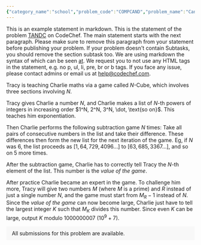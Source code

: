 ```yaml
---
{"category_name":"school","problem_code":"COMPCAND","problem_name":"Can You Eat It","problemComponents":{"constraints":"- $1 \\leq T \\leq 10^{5}$\n- $0 \\leq N \\leq 10^{6}$\n- $1 \\leq K \\leq 10^{6}$\n","constraintsState":true,"subtasks":"","subtasksState":false,"inputFormat":"- First line will contain $T$, number of testcases. Then the testcases follow.\n- Each testcase contains of two spaced integers $N$, $K$.\n\n","inputFormatState":true,"outputFormat":"For each testcase, print the minimum number of bites you need to eat the complete candy. Print $-1$ if it is\nnot possible to do so.\n\n","outputFormatState":true,"sampleTestCases":{"0":{"id":1,"input":"3\n3 1\n3 2\n0 3\n","output":"3\n-1\n0\n","explanation":"**Test case 1:**\nWhen you eat your first bite of length $1$, the length of the candy will become $2$. After the second bite, the candy\u0027s length will be $1$ and finally after the third bite, candy\u0027s length will be $0$, and hence you eat the entire candy!\n\n**Test case 2:**\nAfter the first bite, candy\u0027s length will become $1$. You cannot go for the second bite as candy\u0027s length is positive and less than $2$.\n\n**Test case 3:** \nCandy\u0027s length is already $0$, hence it can be said that you have eaten the entire candy!","isDeleted":false}}},"video_editorial_url":"https://youtu.be/v_dfZJQk16M","languages_supported":{"0":"CPP14","1":"C","2":"JAVA","3":"PYTH 3.6","4":"CPP17","5":"PYTH","6":"PYP3","7":"CS2","8":"ADA","9":"PYPY","10":"TEXT","11":"PAS fpc","12":"NODEJS","13":"RUBY","14":"PHP","15":"GO","16":"HASK","17":"TCL","18":"PERL","19":"SCALA","20":"LUA","21":"kotlin","22":"BASH","23":"JS","24":"LISP sbcl","25":"rust","26":"PAS gpc","27":"BF","28":"CLOJ","29":"R","30":"D","31":"CAML","32":"FORT","33":"ASM","34":"swift","35":"FS","36":"WSPC","37":"LISP clisp","38":"SQL","39":"SCM guile","40":"PERL6","41":"ERL","42":"CLPS","43":"ICK","44":"NICE","45":"PRLG","46":"ICON","47":"COB","48":"SCM chicken","49":"PIKE","50":"SCM qobi","51":"ST","52":"SQLQ","53":"NEM"},"max_timelimit":0.5,"source_sizelimit":50000,"problem_author":"need_for_code","problem_tester":"","date_added":"19-11-2021","tags":{"0":"need_for_code"},"problem_difficulty_level":"Unavailable","best_tag":"","editorial_url":"https://discuss.codechef.com/problems/COMPCAND","time":{"view_start_date":1637951400,"submit_start_date":1637951400,"visible_start_date":1637951400,"end_date":1735669800},"is_direct_submittable":false,"problemDiscussURL":"https://discuss.codechef.com/search?q=COMPCAND","is_proctored":false,"visitedContests":{},"layout":"problem"}
---
```

This is an example statement in markdown. This is the statement of the problem [TANDC](https://codechef.com/problems/TANDC) on CodeChef. The main statement starts with the next paragraph. Please make sure to remove this paragraph from your statement before publishing your problem. If your problem doesn't contain Subtasks, you should remove the section subtask too. We are using markdown the syntax of which can be seen [at](https://github.com/showdownjs/showdown/wiki/Showdown's-Markdown-syntax). We request you to not use any HTML tags in the statement, e.g. no p, ul, li, pre, br or b tags. If you face any issue, please contact admins or email us at help@codechef.com.

Tracy is teaching Charlie maths via a game called $N$-Cube, which involves three sections involving $N$.

Tracy gives Charlie a number $N$, and Charlie makes a list of $N$-th powers of integers in increasing order $1^N, 2^N, 3^N, \dot, \text{so on}$. This teaches him exponentiation.

Then Charlie performs the following subtraction game $N$ times: Take all pairs of consecutive numbers in the list and take their difference. These differences then form the new list for the next iteration of the game. Eg, if $N$ was 6, the list proceeds as $[1, 64, 729, 4096 ... ]$ to $[63, 685, 3367 ...]$, and so on $5$ more times.

After the subtraction game, Charlie has to correctly tell Tracy the $N$-th element of the list. This number is the *value of the game*.

After practice Charlie became an expert in the game. To challenge him more, Tracy will give two numbers $M$ (where $M$ is a prime) and $R$ instead of just a single number $N$, and the game must start from $M_R - 1$ instead of $N$. Since the *value of the game* can now become large, Charlie just have to tell the largest integer $K$ such that $M_K$ divides this number. Since even $K$ can be large, output $K$ modulo 1000000007 ($10^9 + 7$).

<aside style='background: #f8f8f8;padding: 10px 15px;'><div>All submissions for this problem are available.</div></aside>